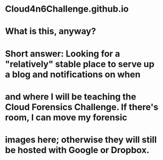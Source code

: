 # Cloud4n6Challenge.github.io
#
# What is this, anyway?
# Short answer: Looking for a "relatively" stable place to serve up a blog and notifications on when
# and where I will be teaching the Cloud Forensics Challenge.  If there's room, I can move my forensic
# images here; otherwise they will still be hosted with Google or Dropbox.
